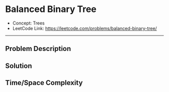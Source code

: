 # Balanced Binary Tree

- Concept: Trees
- LeetCode Link: https://leetcode.com/problems/balanced-binary-tree/

---

## Problem Description

## Solution

## Time/Space Complexity

